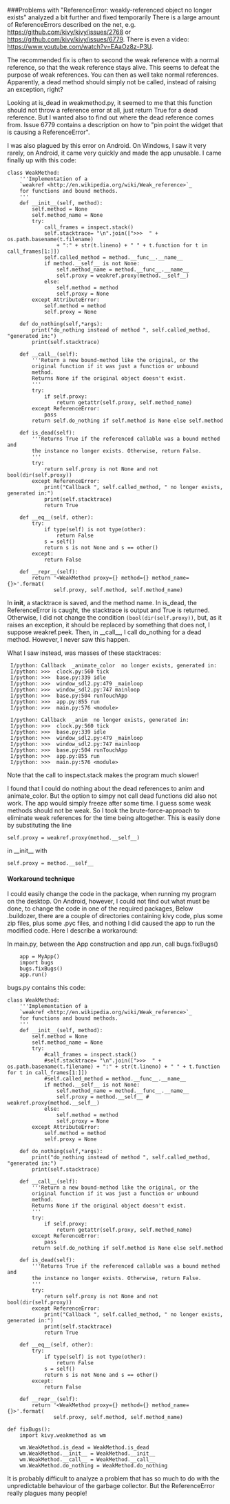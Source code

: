 ###Problems with "ReferenceError: weakly-referenced object no longer exists" analyzed a bit further and fixed temporarily
There is a large amount of ReferenceErrors described on the net, e.g. https://github.com/kivy/kivy/issues/2768 or
https://github.com/kivy/kivy/issues/6779. There is even a video: https://www.youtube.com/watch?v=EAaOz8z-P3U.

The recommended fix is often to second the weak
reference with a normal reference, so that the weak reference stays alive.
This seems to defeat the purpose of weak references. You can then as well take
normal references. Apparently, a dead method should simply not be called,
instead of raising an exception, right?

Looking at is_dead in weakmethod.py, it seemed to me that this function should 
not throw a reference error at all, just return True for a dead reference. But
I wanted also to find out where the dead reference comes from. Issue 6779 
contains a description on how to "pin point the widget that is causing a 
ReferenceError". 

I was also plagued by this error on Android. On Windows, I saw it very 
rarely, on Android, it came very quickly and made the app unusable.
I came finally up with this code:
```
class WeakMethod:
    '''Implementation of a
    `weakref <http://en.wikipedia.org/wiki/Weak_reference>`_
    for functions and bound methods.
    '''
    def __init__(self, method):
        self.method = None
        self.method_name = None
        try:
            call_frames = inspect.stack()
            self.stacktrace= "\n".join([">>>  " + os.path.basename(t.filename) 
                + ":" + str(t.lineno) + " " + t.function for t in call_frames[1:]])
            self.called_method = method.__func__.__name__
            if method.__self__ is not None:
                self.method_name = method.__func__.__name__
                self.proxy = weakref.proxy(method.__self__)
            else:
                self.method = method
                self.proxy = None
        except AttributeError:
            self.method = method
            self.proxy = None

    def do_nothing(self,*args):
        print("do_nothing instead of method ", self.called_method, "generated in:")
        print(self.stacktrace)

    def __call__(self):
        '''Return a new bound-method like the original, or the
        original function if it was just a function or unbound
        method.
        Returns None if the original object doesn't exist.
        '''
        try:
            if self.proxy:
                return getattr(self.proxy, self.method_name)
        except ReferenceError:
            pass
        return self.do_nothing if self.method is None else self.method

    def is_dead(self):
        '''Returns True if the referenced callable was a bound method and
        the instance no longer exists. Otherwise, return False.
        '''
        try:
            return self.proxy is not None and not bool(dir(self.proxy))
        except ReferenceError:
            print("Callback ", self.called_method, " no longer exists, generated in:")
            print(self.stacktrace)
            return True

    def __eq__(self, other):
        try:
            if type(self) is not type(other):
                return False
            s = self()
            return s is not None and s == other()
        except:
            return False

    def __repr__(self):
        return '<WeakMethod proxy={} method={} method_name={}>'.format(
               self.proxy, self.method, self.method_name)
```
 In __init__, a stacktrace is saved, and the method name. In is_dead, the
 ReferenceError is caught, the stacktrace is output and True is returned.
 Otherwise, I did not change the condition `(bool(dir(self.proxy))`, 
 but, as it raises an exception, it should be replaced by something that does 
 not, I suppose weakref.peek. Then, in \_\_call\_\_, I call do_nothing 
 for a dead method. However, I never saw this happen.
 
 What I saw instead, was masses of these stacktraces:
```
 I/python: Callback  _animate_color  no longer exists, generated in:
 I/python: >>>  clock.py:560 tick
 I/python: >>>  base.py:339 idle
 I/python: >>>  window_sdl2.py:479 _mainloop
 I/python: >>>  window_sdl2.py:747 mainloop
 I/python: >>>  base.py:504 runTouchApp
 I/python: >>>  app.py:855 run
 I/python: >>>  main.py:576 <module>

 I/python: Callback  _anim  no longer exists, generated in:
 I/python: >>>  clock.py:560 tick
 I/python: >>>  base.py:339 idle
 I/python: >>>  window_sdl2.py:479 _mainloop
 I/python: >>>  window_sdl2.py:747 mainloop
 I/python: >>>  base.py:504 runTouchApp
 I/python: >>>  app.py:855 run
 I/python: >>>  main.py:576 <module>
```

Note that the call to inspect.stack makes the program much slower!

I found that I could do nothing about the dead references to anim and
animate_color. But the option to simpy not call dead functions did also 
not work. The app would simply freeze after some time. I guess some
weak methods should not be weak. So I took the brute-force-approach to 
eliminate weak references for the time being altogether. 
This is easily done by substituting the line
```
self.proxy = weakref.proxy(method.__self__)
```
in \_\_init\_\_ with
```
self.proxy = method.__self__ 
```

#### Workaround technique 
I could easily change the code in the package, when running my program on the desktop. 
On Android, however, I could not find out what must be done, to change 
the code in one of the required packages, Below .buildozer, there are a 
couple of directories containing kivy code, plus some zip files, plus 
some .pyc files, and nothing I did caused the app to run the modified code.
Here I describe a workaround:

In main.py, between the App construction and app.run, call bugs.fixBugs()
```
    app = MyApp()
    import bugs
    bugs.fixBugs()
    app.run()
```    
bugs.py contains this code:
```
class WeakMethod:
    '''Implementation of a
    `weakref <http://en.wikipedia.org/wiki/Weak_reference>`_
    for functions and bound methods.
    '''
    def __init__(self, method):
        self.method = None
        self.method_name = None
        try:
            #call_frames = inspect.stack()
            #self.stacktrace= "\n".join([">>>  " + os.path.basename(t.filename) + ":" + str(t.lineno) + " " + t.function for t in call_frames[1:]])
            #self.called_method = method.__func__.__name__
            if method.__self__ is not None:
                self.method_name = method.__func__.__name__
                self.proxy = method.__self__ # weakref.proxy(method.__self__)
            else:
                self.method = method
                self.proxy = None
        except AttributeError:
            self.method = method
            self.proxy = None

    def do_nothing(self,*args):
        print("do_nothing instead of method ", self.called_method, "generated in:")
        print(self.stacktrace)

    def __call__(self):
        '''Return a new bound-method like the original, or the
        original function if it was just a function or unbound
        method.
        Returns None if the original object doesn't exist.
        '''
        try:
            if self.proxy:
                return getattr(self.proxy, self.method_name)
        except ReferenceError:
            pass
        return self.do_nothing if self.method is None else self.method

    def is_dead(self):
        '''Returns True if the referenced callable was a bound method and
        the instance no longer exists. Otherwise, return False.
        '''
        try:
            return self.proxy is not None and not bool(dir(self.proxy))
        except ReferenceError:
            print("Callback ", self.called_method, " no longer exists, generated in:")
            print(self.stacktrace)
            return True

    def __eq__(self, other):
        try:
            if type(self) is not type(other):
                return False
            s = self()
            return s is not None and s == other()
        except:
            return False

    def __repr__(self):
        return '<WeakMethod proxy={} method={} method_name={}>'.format(
               self.proxy, self.method, self.method_name)

def fixBugs():
    import kivy.weakmethod as wm

    wm.WeakMethod.is_dead = WeakMethod.is_dead
    wm.WeakMethod.__init__ = WeakMethod.__init__
    wm.WeakMethod.__call__ = WeakMethod.__call__
    wm.WeakMethod.do_nothing = WeakMethod.do_nothing

```

It is probably difficult to analyze a problem that has so much to do with the
unpredictable behaviour of the garbage collector. But the ReferenceError really
plagues many people!

